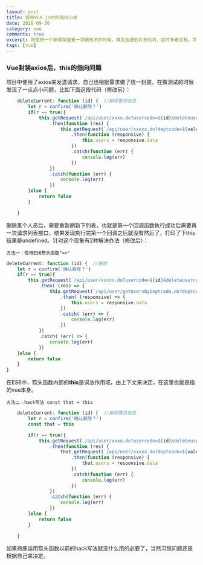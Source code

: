 ```yaml
---
layout: post
title: 使用Vue.js时的爬坑小结
date: 2018-09-30
category: vue
comments: true
excerpt: 刚使用一个新框架或者一项新技术的时候，难免会遇到许多的坑，这时多看文档，学会合理使用搜索引擎往往就成为你解决问题的关键了。
tags: [vue]
---
```


### Vue封装axios后，this的指向问题

项目中使用了axios来发送请求，自己也根据需求做了统一封装，在做测试的时候发现了一点点小问题，比如下面这段代码（修改前）：

```javascript
    deleteCurrent: function (id) {  //删除警员信息
        let r = confirm('确认删除？')
        if(r == true){
            this.getRequest(`/api/user/xxxx.do?usercode=${id}&deleteusercode=${getStore('info').usercode}`)
                .then(function (res) {
                    this.getRequest(`/api/user/xxxxx.do?deptcode=${value}`)
                        .then(function (responsive) {
                            this.users = responsive.data
                        })
                        .catch(function (err) {
                            console.log(err)
                        })
                })
                .catch(function (err) {
                    console.log(err)
                })
        }else {
            return false
        }

    }
```

删除某个人员后，需要重新刷新下列表，也就是第一个回调函数执行成功后需要再一次请求列表接口，结果发现执行完第一个回调之后就没有然后了，打印了下this结果是undefined。针对这个现象有2种解决办法（修改后）：

`方法一：使用ES6箭头函数"=>"`

```javascript
deleteCurrent: function (id) {  //删除
    let r = confirm('确认删除？')
    if(r == true){
        this.getRequest(`/api/user/xxxxx.do?usercode=${id}&deleteusercode=${getStore('info').usercode}`)
            .then( (res) => {
                this.getRequest(`/api/user/getUsersByDeptcode.do?deptcode=${value}`)
                    .then( (responsive) => {
                        this.users = responsive.data
                    })
                    .catch( (err) => {
                        console.log(err)
                    })
            })
            .catch( (err) => {
                console.log(err)
            })
    }else {
        return false
    }
}
```

在ES6中，箭头函数内部的**this**是词法作用域，由上下文来决定，在这里也就是指的vue本身。

`方法二：hack写法 const that = this`

```javascript
    deleteCurrent: function (id) {  //删除警员信息
        let r = confirm('确认删除？')
        const that = this

        if(r == true){
            this.getRequest(`/api/user/xxxx.do?usercode=${id}&deleteusercode=${getStore('info').usercode}`)
                .then(function (res) {
                    that.getRequest(`/api/user/xxxxx.do?deptcode=${value}`)
                        .then(function (responsive) {
                            that.users = responsive.data
                        })
                        .catch(function (err) {
                            console.log(err)
                        })
                })
                .catch(function (err) {
                    console.log(err)
                })
        }else {
            return false
        }

    }
```

如果熟练运用箭头函数以前的hack写法就没什么用的必要了，当然习惯问题还是根据自己来决定。